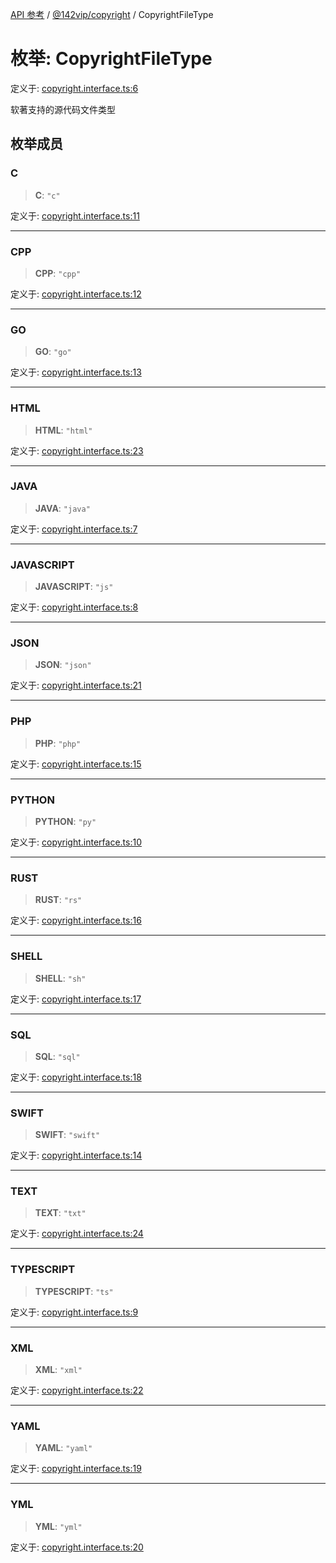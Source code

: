 [API 参考](../../../index.md) / [@142vip/copyright](../index.md) / CopyrightFileType

# 枚举: CopyrightFileType

定义于: [copyright.interface.ts:6](https://github.com/142vip/core-x/blob/724c9f80a9f43d7639fb0f15c0381f9ca258849b/packages/copyright/src/copyright.interface.ts#L6)

软著支持的源代码文件类型

## 枚举成员

### C

> **C**: `"c"`

定义于: [copyright.interface.ts:11](https://github.com/142vip/core-x/blob/724c9f80a9f43d7639fb0f15c0381f9ca258849b/packages/copyright/src/copyright.interface.ts#L11)

***

### CPP

> **CPP**: `"cpp"`

定义于: [copyright.interface.ts:12](https://github.com/142vip/core-x/blob/724c9f80a9f43d7639fb0f15c0381f9ca258849b/packages/copyright/src/copyright.interface.ts#L12)

***

### GO

> **GO**: `"go"`

定义于: [copyright.interface.ts:13](https://github.com/142vip/core-x/blob/724c9f80a9f43d7639fb0f15c0381f9ca258849b/packages/copyright/src/copyright.interface.ts#L13)

***

### HTML

> **HTML**: `"html"`

定义于: [copyright.interface.ts:23](https://github.com/142vip/core-x/blob/724c9f80a9f43d7639fb0f15c0381f9ca258849b/packages/copyright/src/copyright.interface.ts#L23)

***

### JAVA

> **JAVA**: `"java"`

定义于: [copyright.interface.ts:7](https://github.com/142vip/core-x/blob/724c9f80a9f43d7639fb0f15c0381f9ca258849b/packages/copyright/src/copyright.interface.ts#L7)

***

### JAVASCRIPT

> **JAVASCRIPT**: `"js"`

定义于: [copyright.interface.ts:8](https://github.com/142vip/core-x/blob/724c9f80a9f43d7639fb0f15c0381f9ca258849b/packages/copyright/src/copyright.interface.ts#L8)

***

### JSON

> **JSON**: `"json"`

定义于: [copyright.interface.ts:21](https://github.com/142vip/core-x/blob/724c9f80a9f43d7639fb0f15c0381f9ca258849b/packages/copyright/src/copyright.interface.ts#L21)

***

### PHP

> **PHP**: `"php"`

定义于: [copyright.interface.ts:15](https://github.com/142vip/core-x/blob/724c9f80a9f43d7639fb0f15c0381f9ca258849b/packages/copyright/src/copyright.interface.ts#L15)

***

### PYTHON

> **PYTHON**: `"py"`

定义于: [copyright.interface.ts:10](https://github.com/142vip/core-x/blob/724c9f80a9f43d7639fb0f15c0381f9ca258849b/packages/copyright/src/copyright.interface.ts#L10)

***

### RUST

> **RUST**: `"rs"`

定义于: [copyright.interface.ts:16](https://github.com/142vip/core-x/blob/724c9f80a9f43d7639fb0f15c0381f9ca258849b/packages/copyright/src/copyright.interface.ts#L16)

***

### SHELL

> **SHELL**: `"sh"`

定义于: [copyright.interface.ts:17](https://github.com/142vip/core-x/blob/724c9f80a9f43d7639fb0f15c0381f9ca258849b/packages/copyright/src/copyright.interface.ts#L17)

***

### SQL

> **SQL**: `"sql"`

定义于: [copyright.interface.ts:18](https://github.com/142vip/core-x/blob/724c9f80a9f43d7639fb0f15c0381f9ca258849b/packages/copyright/src/copyright.interface.ts#L18)

***

### SWIFT

> **SWIFT**: `"swift"`

定义于: [copyright.interface.ts:14](https://github.com/142vip/core-x/blob/724c9f80a9f43d7639fb0f15c0381f9ca258849b/packages/copyright/src/copyright.interface.ts#L14)

***

### TEXT

> **TEXT**: `"txt"`

定义于: [copyright.interface.ts:24](https://github.com/142vip/core-x/blob/724c9f80a9f43d7639fb0f15c0381f9ca258849b/packages/copyright/src/copyright.interface.ts#L24)

***

### TYPESCRIPT

> **TYPESCRIPT**: `"ts"`

定义于: [copyright.interface.ts:9](https://github.com/142vip/core-x/blob/724c9f80a9f43d7639fb0f15c0381f9ca258849b/packages/copyright/src/copyright.interface.ts#L9)

***

### XML

> **XML**: `"xml"`

定义于: [copyright.interface.ts:22](https://github.com/142vip/core-x/blob/724c9f80a9f43d7639fb0f15c0381f9ca258849b/packages/copyright/src/copyright.interface.ts#L22)

***

### YAML

> **YAML**: `"yaml"`

定义于: [copyright.interface.ts:19](https://github.com/142vip/core-x/blob/724c9f80a9f43d7639fb0f15c0381f9ca258849b/packages/copyright/src/copyright.interface.ts#L19)

***

### YML

> **YML**: `"yml"`

定义于: [copyright.interface.ts:20](https://github.com/142vip/core-x/blob/724c9f80a9f43d7639fb0f15c0381f9ca258849b/packages/copyright/src/copyright.interface.ts#L20)
